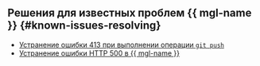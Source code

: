 ## Решения для известных проблем {{ mgl-name }} {#known-issues-resolving}

* [Устранение ошибки 413 при выполнении операции `git push`](error-413.md)
* [Устранение ошибки HTTP 500 в {{ mgl-name }}](error-500.md)
